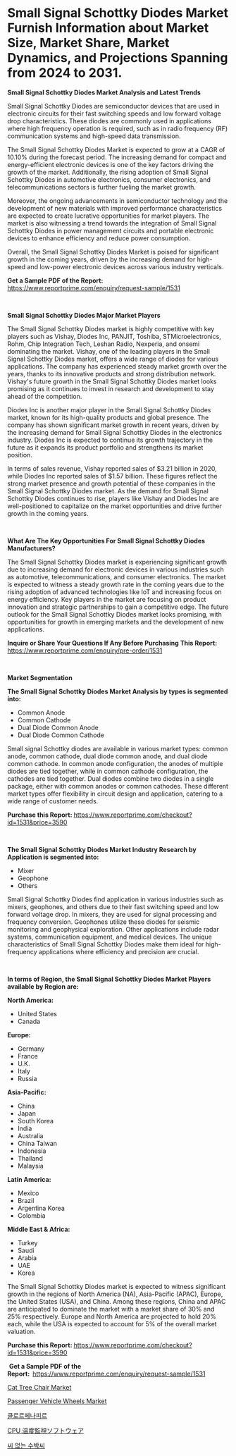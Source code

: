 <p><h1>Small Signal Schottky Diodes Market Furnish Information about Market Size, Market Share, Market Dynamics, and Projections Spanning from 2024 to 2031.</h1></p><p><strong>Small Signal Schottky Diodes Market Analysis and Latest Trends</strong></p>
<p><p>Small Signal Schottky Diodes are semiconductor devices that are used in electronic circuits for their fast switching speeds and low forward voltage drop characteristics. These diodes are commonly used in applications where high frequency operation is required, such as in radio frequency (RF) communication systems and high-speed data transmission.</p><p>The Small Signal Schottky Diodes Market is expected to grow at a CAGR of 10.10% during the forecast period. The increasing demand for compact and energy-efficient electronic devices is one of the key factors driving the growth of the market. Additionally, the rising adoption of Small Signal Schottky Diodes in automotive electronics, consumer electronics, and telecommunications sectors is further fueling the market growth.</p><p>Moreover, the ongoing advancements in semiconductor technology and the development of new materials with improved performance characteristics are expected to create lucrative opportunities for market players. The market is also witnessing a trend towards the integration of Small Signal Schottky Diodes in power management circuits and portable electronic devices to enhance efficiency and reduce power consumption.</p><p>Overall, the Small Signal Schottky Diodes Market is poised for significant growth in the coming years, driven by the increasing demand for high-speed and low-power electronic devices across various industry verticals.</p></p>
<p><strong>Get a Sample PDF of the Report:&nbsp;</strong> <a href="https://www.reportprime.com/enquiry/request-sample/1531">https://www.reportprime.com/enquiry/request-sample/1531</a></p>
<p>&nbsp;</p>
<p><strong>Small Signal Schottky Diodes Major Market Players</strong></p>
<p><p>The Small Signal Schottky Diodes market is highly competitive with key players such as Vishay, Diodes Inc, PANJIT, Toshiba, STMicroelectronics, Rohm, Chip Integration Tech, Leshan Radio, Nexperia, and onsemi dominating the market. Vishay, one of the leading players in the Small Signal Schottky Diodes market, offers a wide range of diodes for various applications. The company has experienced steady market growth over the years, thanks to its innovative products and strong distribution network. Vishay's future growth in the Small Signal Schottky Diodes market looks promising as it continues to invest in research and development to stay ahead of the competition.</p><p>Diodes Inc is another major player in the Small Signal Schottky Diodes market, known for its high-quality products and global presence. The company has shown significant market growth in recent years, driven by the increasing demand for Small Signal Schottky Diodes in the electronics industry. Diodes Inc is expected to continue its growth trajectory in the future as it expands its product portfolio and strengthens its market position.</p><p>In terms of sales revenue, Vishay reported sales of $3.21 billion in 2020, while Diodes Inc reported sales of $1.57 billion. These figures reflect the strong market presence and growth potential of these companies in the Small Signal Schottky Diodes market. As the demand for Small Signal Schottky Diodes continues to rise, players like Vishay and Diodes Inc are well-positioned to capitalize on the market opportunities and drive further growth in the coming years.</p></p>
<p>&nbsp;</p>
<p><strong>What Are The Key Opportunities For Small Signal Schottky Diodes Manufacturers?</strong></p>
<p><p>The Small Signal Schottky Diodes market is experiencing significant growth due to increasing demand for electronic devices in various industries such as automotive, telecommunications, and consumer electronics. The market is expected to witness a steady growth rate in the coming years due to the rising adoption of advanced technologies like IoT and increasing focus on energy efficiency. Key players in the market are focusing on product innovation and strategic partnerships to gain a competitive edge. The future outlook for the Small Signal Schottky Diodes market looks promising, with opportunities for growth in emerging markets and the development of new applications.</p></p>
<p><strong>Inquire or Share Your Questions If Any Before Purchasing This Report:</strong> <a href="https://www.reportprime.com/enquiry/pre-order/1531">https://www.reportprime.com/enquiry/pre-order/1531</a></p>
<p>&nbsp;</p>
<p><strong>Market Segmentation</strong></p>
<p><strong>The Small Signal Schottky Diodes Market Analysis by types is segmented into:</strong></p>
<p><ul><li>Common Anode</li><li>Common Cathode</li><li>Dual Diode Common Anode</li><li>Dual Diode Common Cathode</li></ul></p>
<p><p>Small signal Schottky diodes are available in various market types: common anode, common cathode, dual diode common anode, and dual diode common cathode. In common anode configuration, the anodes of multiple diodes are tied together, while in common cathode configuration, the cathodes are tied together. Dual diodes combine two diodes in a single package, either with common anodes or common cathodes. These different market types offer flexibility in circuit design and application, catering to a wide range of customer needs.</p></p>
<p><strong>Purchase this Report:&nbsp;</strong><a href="https://www.reportprime.com/checkout?id=1531&price=3590">https://www.reportprime.com/checkout?id=1531&price=3590</a></p>
<p>&nbsp;</p>
<p><strong>The Small Signal Schottky Diodes Market Industry Research by Application is segmented into:</strong></p>
<p><ul><li>Mixer</li><li>Geophone</li><li>Others</li></ul></p>
<p><p>Small Signal Schottky Diodes find application in various industries such as mixers, geophones, and others due to their fast switching speed and low forward voltage drop. In mixers, they are used for signal processing and frequency conversion. Geophones utilize these diodes for seismic monitoring and geophysical exploration. Other applications include radar systems, communication equipment, and medical devices. The unique characteristics of Small Signal Schottky Diodes make them ideal for high-frequency applications where efficiency and precision are crucial.</p></p>
<p>&nbsp;</p>
<p><strong>In terms of Region, the Small Signal Schottky Diodes Market Players available by Region are:</strong></p>
<p>
    <p> <strong> North America: </strong>
        <ul>
            <li>United States</li>
            <li>Canada</li>
        </ul>
        </p> 
    <p> <strong> Europe: </strong>
        <ul>
            <li>Germany</li>
            <li>France</li>
            <li>U.K.</li>
            <li>Italy</li>
            <li>Russia</li>
        </ul>
        </p> 
    <p> <strong> Asia-Pacific: </strong>
        <ul>
            <li>China</li>
            <li>Japan</li>
            <li>South Korea</li>
            <li>India</li>
            <li>Australia</li>
            <li>China Taiwan</li>
            <li>Indonesia</li>
            <li>Thailand</li>
            <li>Malaysia</li>
        </ul>
        </p> 
    <p> <strong> Latin America: </strong>
        <ul>
            <li>Mexico</li>
            <li>Brazil</li>
            <li>Argentina Korea</li>
            <li>Colombia</li>
        </ul>
        </p> 
    <p> <strong> Middle East & Africa: </strong>
        <ul>
            <li>Turkey</li>
            <li>Saudi</li>
            <li>Arabia</li>
            <li>UAE</li>
            <li>Korea</li>
        </ul>
    </p>
    </p>
<p><p>The Small Signal Schottky Diodes market is expected to witness significant growth in the regions of North America (NA), Asia-Pacific (APAC), Europe, the United States (USA), and China. Among these regions, China and APAC are anticipated to dominate the market with a market share of 30% and 25% respectively. Europe and North America are projected to hold 20% each, while the USA is expected to account for 5% of the overall market valuation.</p></p>
<p><strong>Purchase this Report: </strong><a href="https://www.reportprime.com/checkout?id=1531&price=3590">https://www.reportprime.com/checkout?id=1531&price=3590</a></p>
<p>&nbsp;<strong>Get a Sample PDF of the Report:&nbsp;&nbsp;</strong><a href="https://www.reportprime.com/enquiry/request-sample/1531">https://www.reportprime.com/enquiry/request-sample/1531</a></p>
<p><strong></strong></p>
<p><p><a href="https://github.com/biheemgalvinlouises6hokrh3h/Market-Research-Report-List-1/blob/main/cat-tree-chair-market.md">Cat Tree Chair Market</a></p><p><a href="https://issuu.com/reportprime-2/docs/passenger-vehicle-wheels-market-size-2030.pptx">Passenger Vehicle Wheels Market</a></p><p><a href="https://medium.com/@darianswift1922_33282/%ED%81%B4%EB%A1%9C%EB%A5%B4%ED%8E%98%EB%82%98%ED%94%BC%EB%A5%B4-%EC%8B%9C%EC%9E%A5-%EC%A0%90%EC%9C%A0%EC%9C%A8-%EB%B3%80%ED%99%94-%EB%B0%8F-%EC%8B%9C%EC%9E%A5-%EC%84%B1%EC%9E%A5-%EC%B6%94%EC%84%B8-2024-2031-cc820056927b">클로르페나피르</a></p><p><a href="https://github.com/EthanMorar2011/Market-Research-Report-List-1/blob/main/32149279664.md">CPU 温度監視ソフトウェア</a></p><p><a href="https://medium.com/@dewayneber2023/%EC%94%A8%EC%97%86%EB%8A%94-%EC%88%98%EB%B0%95-%EC%94%A8-%EC%8B%9C%EC%9E%A5-%EC%9D%B8%EC%82%AC%EC%9D%B4%ED%8A%B8-%EC%8B%9C%EC%9E%A5-%EB%8F%99%ED%96%A5-%EC%84%B1%EC%9E%A5-2024%EB%85%84%EB%B6%80%ED%84%B0-2031%EB%85%84%EA%B9%8C%EC%A7%80-%EC%98%88%EC%B8%A1%EB%90%9C-%EA%B2%83-5a4e0b8d09e1">씨 없는 수박씨</a></p></p>